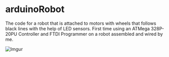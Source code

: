 # arduinoRobot
 The code for a robot that is attached to motors with wheels that follows black lines with the help of LED sensors. First time using an ATMega 328P-20PU Controller and FTDI Programmer on a robot assembled and wired by me.


![Imgur](https://i.imgur.com/823ytqZ.jpg)
